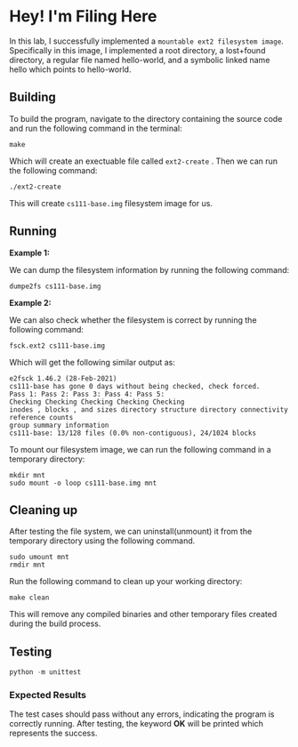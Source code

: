 # Hey! I'm Filing Here

In this lab, I successfully implemented a `mountable ext2 filesystem image`. Specifically in this image, I implemented a root directory, a lost+found directory, a regular file named hello-world, and a symbolic linked name hello which points to hello-world.

## Building

To build the program, navigate to the directory containing the source code and run the following command in the terminal: 

```shell
make
```

Which will create an exectuable file called `ext2-create` . Then we can run the following command:

```shell
./ext2-create
```

This will create `cs111-base.img`  filesystem image for us.

## Running

**Example 1:**

We can dump the filesystem information by running the following command:

```shell
dumpe2fs cs111-base.img
```

**Example 2:**

We can also check whether the filesystem is correct by running the following command:

```shell
fsck.ext2 cs111-base.img
```

Which will get the following similar output as:

```shell
e2fsck 1.46.2 (28-Feb-2021)
cs111-base has gone 0 days without being checked, check forced.
Pass 1: Pass 2: Pass 3: Pass 4: Pass 5:
Checking Checking Checking Checking Checking
inodes , blocks , and sizes directory structure directory connectivity reference counts
group summary information
cs111-base: 13/128 files (0.0% non-contiguous), 24/1024 blocks
```

To mount our filesystem image, we can run the following command in a temporary directory:

```shell
mkdir mnt
sudo mount -o loop cs111-base.img mnt
```

## Cleaning up

After testing the file system, we can uninstall(unmount) it from the temporary directory using the following command.

```shell
sudo umount mnt
rmdir mnt
```

Run the following command to clean up your working directory:

```shell
make clean
```

This will remove any compiled binaries and other temporary files created during the build process.

## Testing

```python
python -m unittest
```

### Expected Results

The test cases should pass without any errors, indicating the program is correctly running. After testing, the keyword **OK** will be printed which represents the success.
